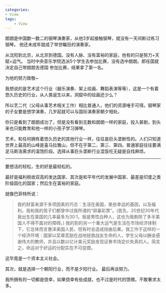 ```yaml
---
categories:
- View
tags: 
    - View
---
```


  朗朗是中国数一数二的钢琴演奏家，从他3岁起接触钢琴，就没有一天间断过练习钢琴。
他还未成年就成了举世瞩目的演奏家。

  从沈阳到北京，从北京到德国。没有人脉、没有富裕的家庭，他有的只是努力+天赋+运气。
当时中央音乐学院选派5个学生去参加比赛，没有选中朗朗。郎任国就决定自己带朗朗去德国
参加比赛，结果拿了第一名。

为他的努力致敬~
	
  我想说的是艺术这个行业（器乐演奏、架上绘画、舞蹈表演等等），这是一个有着悠久历史的行业，从人类诞生以来，洞窟中的绘画还少么？
	
  所以艺二代（父母从事艺术相关工作）相比普通人，他们的资源唾手可得。钢琴家的子女要是想学演奏，几岁起就可以与国际演奏家朝夕相处。
	
  你只是看到了朗朗成功了，但是没有看到无数和朗朗一样的家庭，投入甚剧，到头来也只能教育和他一样的小孩子学习弹琴。

  艺术，和任何拥有着悠久历史的其他行业一样，往往是巨头垄断性的。人们只知道世界上最高的山峰是喜马拉雅山，但不在乎第二、第三、第四。普通家庭往往要满足马斯洛需求的温饱阶段。选择从事巨头垄断行业混饭吃无疑是自找麻烦。

---

要想活的轻松，生的好是最轻松的。

最好是福利税收双高的发达国家、其次是和平年代的发展中国家、最差是印度之类阶级固化的国家；然后生在富裕的家庭。

就像巴菲特所说：

>我的财富来源于多项因素的巧合：生活在美国，某些幸运的基因，以及福利。我和我的孩子们都曾中过我所谓的“卵巢彩票”。(首先，20世纪30年代我出生在美国的几率最多为30:1。我是男性白种人，这也为我剔除了多半美国人不得不面对的障碍。)
  我的到的另一个重大运气是生活在市场经济体制下，它总体而言惠泽美国人民，但有时会造成扭曲后果。我工作于这样的一个经济环境：国家以奖章奖励在战地拯救战友生命的人，学生父母以酬金感谢伟大的教师，并且以数以亿计美元奖励发现证券市场定价失真的人。简言之，命运对于好运的分配实在不可捉摸。

这毕竟是一个资本主义社会。

其次，就是选择一个朝阳行业，而不是夕阳行业。
最后再谈努力。

我所拥有的一切都是侥幸，如果侥幸有些成就，也不过是时代的馈赠。不敢奢求太多。

